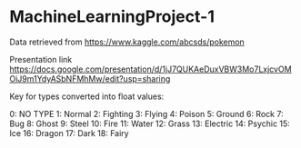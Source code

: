 # MachineLearningProject-1

Data retrieved from
https://www.kaggle.com/abcsds/pokemon

Presentation link
https://docs.google.com/presentation/d/1jJ7QUKAeDuxVBW3Mo7LxjcvOMOiJ9m1YdyASbNFMhMw/edit?usp=sharing

Key for types converted into float values:

0: NO TYPE
1: Normal
2: Fighting
3: Flying
4: Poison
5: Ground
6: Rock
7: Bug
8: Ghost
9: Steel
10: Fire
11: Water
12: Grass
13: Electric
14: Psychic
15: Ice
16: Dragon
17: Dark
18: Fairy
